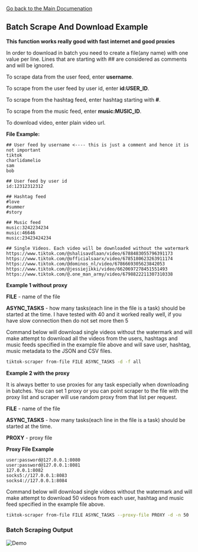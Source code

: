 [Go back to the Main Documenation](https://github.com/drawrowfly/tiktok-scraper/blob/master/README.md)

## Batch Scrape And Download Example

**This function works really good with fast internet and good proxies**

In order to download in batch you need to create a file(any name) with one value per line. Lines that are starting with ## are considered as comments and will be ignored.

To scrape data from the user feed, enter **username**.

To scrape from the user feed by user id, enter **id:USER_ID**.

To scrape from the hashtag feed, enter hashtag starting with **#**.

To scrape from the music feed, enter **music:MUSIC_ID**.

To download video, enter plain video url.

**File Example:**

```
## User feed by username <---- this is just a comment and hence it is not important
tiktok
charlidamelio
sam
bob

## User feed by user id
id:12312312312

## Hashtag feed
#love
#summer
#story

## Music feed
music:3242234234
music:46646
music:23423424234

## Single Videos. Each video will be downloaded without the watermark
https://www.tiktok.com/@shalisavdlaan/video/6788483055796391173
https://www.tiktok.com/@officialsaarx/video/6785180623263911174
https://www.tiktok.com/@dominos_nl/video/6786669305623842053
https://www.tiktok.com/@jessiejikki/video/6620697278451551493
https://www.tiktok.com/@.one_man_army/video/6798822211307310338
```

**Example 1 without proxy**

**FILE** - name of the file

**ASYNC_TASKS** - how many tasks(each line in the file is a task) should be started at the time. I have tested with 40 and it worked really well, if you have slow connection then do not set more then 5

Command below will download single videos without the watermark and will make attempt to download all the videos from the users, hashtags and music feeds specified in the example file above and will save user, hashtag, music metadata to the JSON and CSV files.

```sh
tiktok-scraper from-file FILE ASYNC_TASKS -d -f all
```

**Example 2 with the proxy**

It is always better to use proxies for any task especially when downloading in batches. You can set 1 proxy or you can point scraper to the file with the proxy list and scraper will use random proxy from that list per request.

**FILE** - name of the file

**ASYNC_TASKS** - how many tasks(each line in the file is a task) should be started at the time.

**PROXY** - proxy file

**Proxy File Example**

```
user:password@127.0.0.1:8080
user:password@127.0.0.1:8081
127.0.0.1:8082
socks5://127.0.0.1:8083
socks4://127.0.0.1:8084
```

Command below will download single videos without the watermark and will make attempt to download 50 videos from each user, hashtag and music feed specified in the example file above.

```sh
tiktok-scraper from-file FILE ASYNC_TASKS --proxy-file PROXY -d -n 50
```

### Batch Scraping Output

![Demo](https://i.imgur.com/9Gt4xgL.png)
